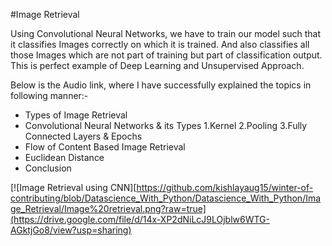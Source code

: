 #Image Retrieval

Using Convolutional Neural Networks, we have to train our model such that it classifies Images correctly on which it is trained. And also classifies all those Images which are not part of training but part of classification output.
This is perfect example of Deep Learning and Unsupervised Approach.

Below is the Audio link, where I have successfully explained the topics in following manner:-
- Types of Image Retrieval
- Convolutional Neural Networks & its Types
  1.Kernel
  2.Pooling
  3.Fully Connected Layers & Epochs
- Flow of Content Based Image Retrieval
- Euclidean Distance
- Conclusion

[![Image Retrieval using CNN][https://github.com/kishlayaug15/winter-of-contributing/blob/Datascience_With_Python/Datascience_With_Python/Image_Retrieval/Image%20retrieval.png?raw=true](https://drive.google.com/file/d/14x-XP2dNiLcJ9LOjblw6WTG-AGktjGo8/view?usp=sharing)
